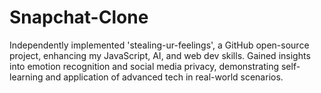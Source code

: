 # Snapchat-Clone
Independently implemented 'stealing-ur-feelings', a GitHub open-source project, enhancing my JavaScript, AI, and web dev skills. Gained insights into emotion recognition and social media privacy, demonstrating self-learning and application of advanced tech in real-world scenarios.
